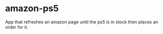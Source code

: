 # amazon-ps5
App that refreshes an amazon page until the ps5 is in stock then places an order for it. 
